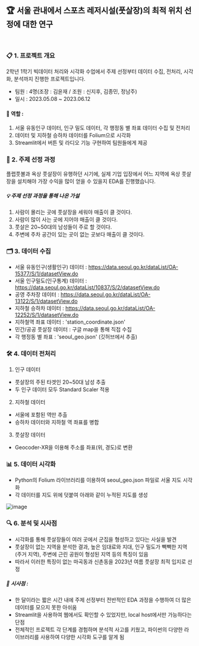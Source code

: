 ## 🏆  서울 관내에서 스포츠 레저시설(풋살장)의 최적 위치 선정에 대한 연구
<br>

### 📋 1. 프로젝트 개요
2학년 1학기 빅데이터 처리와 시각화 수업에서 주제 선정부터 데이터 수집, 전처리, 시각화, 분석까지 진행한 프로젝트입니다.
- 팀원 : 4명(조장 : 김윤재 / 조원 : 신지후, 김종민, 정남주)
- 일시 : 2023.05.08 ~ 2023.06.12
#### 📌 역할 : 
1. 서울 유동인구 데이터, 인구 밀도 데이터, 각 행정동 별 좌표 데이터 수집 및 전처리
2. 데이터 및 지하철 승하차 데이터를 Folium으로 시각화
3. Streamlit에서 버튼 및 라디오 기능 구현하여 팀원들에게 제공

### 🎯 2. 주제 선정 과정
플랩풋볼과 옥상 풋살장이 유행하던 시기에, 실제 기업 입장에서 어느 지역에 옥상 풋살장을 설치해야 가장 수익을 많이 얻을 수 있을지 EDA를 진행했습니다.
##### 💡 주제 선정 과정을 통해 나온 가설
1. 사람이 몰리는 곳에 풋살장을 세워야 매출이 클 것이다.
2. 사람이 많이 사는 곳에 지어야 매출이 클 것이다.
3. 풋살은 20~50대의 남성들이 주로 할 것이다.
4. 주변에 주차 공간이 있는 곳이 없는 곳보다 매출이 클 것이다.

### 🗂️ 3. 데이터 수집
- 서울 유동인구(생활인구) 데이터 : https://data.seoul.go.kr/dataList/OA-15377/S/1/datasetView.do
- 서울 인구밀도(인구통계) 데이터 : https://data.seoul.go.kr/dataList/10837/S/2/datasetView.do
- 공영 주차장 데이터 : https://data.seoul.go.kr/dataList/OA-13122/S/1/datasetView.do
- 지하철 승하차 데이터 : https://data.seoul.go.kr/dataList/OA-12252/S/1/datasetView.do
- 지하철역 좌표 데이터 : 'station_coordinate.json'
- 민간/공공 풋살장 데이터 : 구글 map을 통해 직접 수집
- 각 행정동 별 좌표 : 'seoul_geo.json' (깃허브에서 추출)

### 🛠️ 4. 데이터 전처리
1) 인구 데이터
- 풋살장의 주된 타겟인 20~50대 남성 추출
- 두 인구 데이터 모두 Standard Scaler 적용
2) 지하철 데이터
- 서울에 포함된 역만 추출
- 승하차 데이터와 지하철 역 좌표를 병합
3) 풋살장 데이터
- Geocoder-XR을 이용해 주소를 좌표(위, 경도)로 변환

### 📊 5. 데이터 시각화
- Python의 Folium 라이브러리를 이용하여 seoul_geo.json 파일로 서울 지도 시각화
- 각 데이터를 지도 위에 덧붙여 아래와 같이 누적된 지도를 생성

![image](https://github.com/yunjaeekim/Contest/assets/133327199/6264ba64-47aa-4f63-9ba9-6a37a57a590f)


### 🔍 6. 분석 및 시사점
- 시각화를 통해 풋살장들이 여러 곳에서 군집을 형성하고 있다는 사실을 발견    
- 풋살장이 없는 지역을 분석한 결과, 높은 임대료와 지대, 인구 밀도가 빽빽한 지역(주거 지역), 주변에 근린 공원이 형성된 지역 등의 특징이 있음
- 따라서 이러한 특징이 없는 마곡동과 신촌동을 2023년 여름 풋살장 최적 입지로 선정

##### 📝 시사점 : 
- 한 달이라는 짧은 시간 내에 주제 선정부터 전반적인 EDA 과정을 수행하여 더 많은 데이터를 모으지 못한 아쉬움
- Streamlit을 사용하여 웹에서도 확인할 수 있었지만, local host에서만 가능하다는 단점
- 전체적인 프로젝트 각 단계를 경험하며 분석적 사고를 키웠고, 파이썬의 다양한 라이브러리를 사용하여 다양한 시각화 도구를 알게 됨
